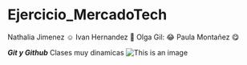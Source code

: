 # Ejercicio_MercadoTech
Nathalia Jimenez :relaxed:
Ivan Hernandez :ghost:
Olga Gil: :joy:
Paula Montañez :yum:

***Git y Github***
Clases muy dinamicas
![This is an image](https://myoctocat.com/assets/images/base-octocat.svg)
